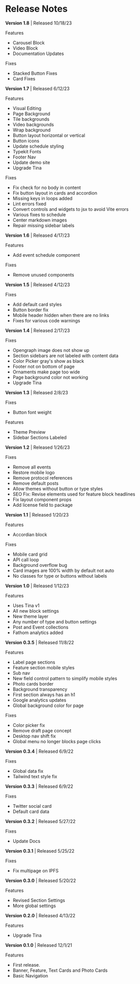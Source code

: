 # Release Notes

**Version 1.8** | Released 10/18/23

Features

- Carousel Block
- Video Block
- Documentation Updates

Fixes

- Stacked Button Fixes
- Card Fixes

**Version 1.7** | Released 6/12/23

Features

- Visual Editing
- Page Background
- Tile backgrounds
- Video backgrounds
- Wrap background
- Button layout horizontal or vertical
- Button icons
- Update schedule styling
- Typekit Fonts
- Footer Nav
- Update demo site
- Upgrade Tina

Fixes

- Fix check for no body in content
- Fix button layout in cards and accordion
- Missing keys in loops added
- Lint errors fixed
- Convert controls and widgets to jsx to avoid Vite errors
- Various fixes to schedule
- Center markdown images
- Repair missing sidebar labels

**Version 1.6** | Released 4/17/23

Features

- Add event schedule component

Fixes

- Remove unused components

**Version 1.5** | Released 4/12/23

Fixes

- Add default card styles
- Button border fix
- Mobile header hidden when there are no links
- Fixes for various code warnings

**Version 1.4** | Released 2/17/23

Fixes

- Opengraph image does not show up
- Section sidebars are not labeled with content data
- Color Picker gray's show as black
- Footer not on bottom of page
- Ornaments make page too wide
- Page background color not working
- Upgrade Tina

**Version 1.3** | Released 2/8/23

Fixes

- Button font weight

Features

- Theme Preview
- Sidebar Sections Labeled

**Version 1.2** | Released 1/26/23

Fixes

- Remove all events
- Restore mobile logo
- Remove protocol references
- Remove default posts
- Allow themes without button or type styles
- SEO Fix: Revise elements used for feature block headlines
- Fix layout component props
- Add license field to package

**Version 1.1** | Released 1/20/23

Features

- Accordian block

Fixes

- Mobile card grid
- API call loop
- Background overflow bug
- Card images are 100% width by default not auto
- No classes for type or buttons without labels

**Version 1.0**  | Released 1/12/23

Features

- Uses Tina v1
- All new block settings
- New theme layer
- Any number of type and button settings
- Post and Event collections
- Fathom analytics added

**Version 0.3.5**  | Released 11/8/22

Features

- Label page sections
- Feature section mobile styles
- Sub nav
- New field control pattern to simplify mobile styles
- Photo cards border
- Background transparency
- First section always has an h1
- Google analytics updates
- Global background color for page

Fixes

- Color picker fix
- Remove draft page concept
- Desktop nav shift fix
- Global menu no longer blocks page clicks

**Version 0.3.4**  | Released 6/9/22

Fixes

- Global data fix
- Tailwind text style fix

**Version 0.3.3**  | Released 6/9/22

Fixes

- Twitter social card
- Default card data

**Version 0.3.2**  | Released 5/27/22

Fixes

- Update Docs

**Version 0.3.1**  | Released 5/25/22

Fixes

- Fix multipage on IPFS

**Version 0.3.0**  | Released 5/20/22

Features

- Revised Section Settings
- More global settings

**Version 0.2.0**  | Released 4/13/22

Features

- Upgrade Tina

**Version 0.1.0**  | Released 12/1/21

Features

- First release.
- Banner, Feature, Text Cards and Photo Cards
- Basic Navigation
